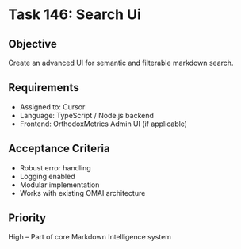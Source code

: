# Task 146: Search Ui

## Objective
Create an advanced UI for semantic and filterable markdown search.

## Requirements
- Assigned to: Cursor
- Language: TypeScript / Node.js backend
- Frontend: OrthodoxMetrics Admin UI (if applicable)

## Acceptance Criteria
- Robust error handling
- Logging enabled
- Modular implementation
- Works with existing OMAI architecture

## Priority
High – Part of core Markdown Intelligence system
